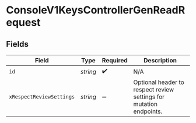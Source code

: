 # ConsoleV1KeysControllerGenReadRequest


## Fields

| Field                                                              | Type                                                               | Required                                                           | Description                                                        |
| ------------------------------------------------------------------ | ------------------------------------------------------------------ | ------------------------------------------------------------------ | ------------------------------------------------------------------ |
| `id`                                                               | *string*                                                           | :heavy_check_mark:                                                 | N/A                                                                |
| `xRespectReviewSettings`                                           | *string*                                                           | :heavy_minus_sign:                                                 | Optional header to respect review settings for mutation endpoints. |